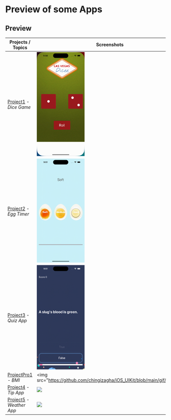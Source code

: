 # Preview of some Apps

## Preview

Projects / Topics                                                                                                                                                            | Screenshots
---                                                                                                                                                                          |---
[Project1](Dicee) - *Dice Game*                                      <br/><sub>                            </sub> | <img src="https://github.com/chingizagha/iOS_UIKit/blob/main/gif/diceGame.gif" width="150">  |
[Project2](EggTimer) - *Egg Timer*                                        <br/><sub>                                             </sub> | <img src="https://github.com/chingizagha/iOS_UIKit/blob/main/gif/eggTimer.gif" width="150">  |
[Project3](Quizzler) - *Quiz App*                  <br/><sub>                                  </sub> | <img src="https://github.com/chingizagha/iOS_UIKit/blob/main/gif/QuizGame.gif" width="150">  |
[ProjectPro1](BMI-Calculator) - *BMI*                                 <br/><sub>                                                                         </sub> |  <img src="https://github.com/chingizagha/iOS_UIKit/blob/main/gif/BMI.gif" |
[Project4](Tipsy) - *Tip App*                                        <br/><sub>                   </sub> | <img src="https://github.com/chingizagha/iOS_UIKit/blob/main/gif/TipApp.gif" width="150">|
[Project5](Clima(WeatherApp)) - *Weather App*                                      <br/><sub>                   </sub> | <img src="https://github.com/chingizagha/iOS_UIKit/blob/main/gif/WeatherApp.gif" width="150"> |


